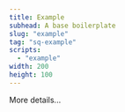 ```yaml
---
title: Example
subhead: A base boilerplate
slug: "example"
tag: "sq-example"
scripts:
  - "example"
width: 200
height: 100
---
```


More details...